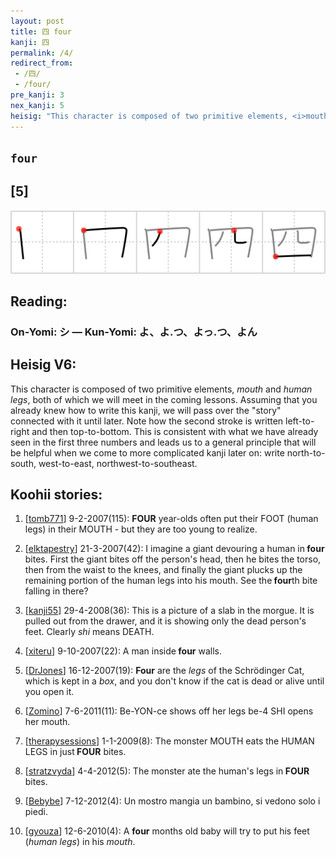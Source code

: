 ```yaml
---
layout: post
title: 四 four
kanji: 四
permalink: /4/
redirect_from:
 - /四/
 - /four/
pre_kanji: 3
nex_kanji: 5
heisig: "This character is composed of two primitive elements, <i>mouth</i> and <i>human legs</i>,  both of which we will meet in the coming lessons. Assuming that you already knew how to write this kanji, we will pass over the &quot;story&quot; connected with it until later. Note how the second stroke is written left-to-right and then top-to-bottom. This is consistent with what we have already seen in the first three numbers and leads us to a general principle that will be helpful when we come to more complicated kanji later on: write north-to-south, west-to-east, northwest-to-southeast."
---
```


## `four`

## [5]

<div class="stroke"><img src="../images/E59B9B.png" /></div>

## Reading:

### On-Yomi: シ &mdash; Kun-Yomi: よ、よ.つ、よっ.つ、よん

## Heisig V6:

This character is composed of two primitive elements, <i>mouth</i> and <i>human legs</i>,  both of which we will meet in the coming lessons. Assuming that you already knew how to write this kanji, we will pass over the &quot;story&quot; connected with it until later. Note how the second stroke is written left-to-right and then top-to-bottom. This is consistent with what we have already seen in the first three numbers and leads us to a general principle that will be helpful when we come to more complicated kanji later on: write north-to-south, west-to-east, northwest-to-southeast.

## Koohii stories:

1) [<a href="http://kanji.koohii.com/profile/tomb771">tomb771</a>] 9-2-2007(115): <strong>FOUR</strong> year-olds often put their FOOT (human legs) in their MOUTH - but they are too young to realize.

2) [<a href="http://kanji.koohii.com/profile/elktapestry">elktapestry</a>] 21-3-2007(42): I imagine a giant devouring a human in<strong> four</strong> bites. First the giant bites off the person&#039;s head, then he bites the torso, then from the waist to the knees, and finally the giant plucks up the remaining portion of the human legs into his mouth. See the<strong> four</strong>th bite falling in there?

3) [<a href="http://kanji.koohii.com/profile/kanji55">kanji55</a>] 29-4-2008(36): This is a picture of a slab in the morgue. It is pulled out from the drawer, and it is showing only the dead person&#039;s feet. Clearly <em>shi</em> means DEATH.

4) [<a href="http://kanji.koohii.com/profile/xiteru">xiteru</a>] 9-10-2007(22): A man inside<strong> four</strong> walls.

5) [<a href="http://kanji.koohii.com/profile/DrJones">DrJones</a>] 16-12-2007(19): <strong>Four</strong> are the <em>legs</em> of the Schrödinger Cat, which is kept in a <em>box</em>, and you don&#039;t know if the cat is dead or alive until you open it.

6) [<a href="http://kanji.koohii.com/profile/Zomino">Zomino</a>] 7-6-2011(11): Be-YON-ce shows off her legs be-4 SHI opens her mouth.

7) [<a href="http://kanji.koohii.com/profile/therapysessions">therapysessions</a>] 1-1-2009(8): The monster MOUTH eats the HUMAN LEGS in just<strong> FOUR</strong> bites.

8) [<a href="http://kanji.koohii.com/profile/stratzvyda">stratzvyda</a>] 4-4-2012(5): The monster ate the human&#039;s legs in<strong> FOUR</strong> bites.

9) [<a href="http://kanji.koohii.com/profile/Bebybe">Bebybe</a>] 7-12-2012(4): Un mostro mangia un bambino, si vedono solo i piedi.

10) [<a href="http://kanji.koohii.com/profile/gyouza">gyouza</a>] 12-6-2010(4): A <strong>four</strong> months old baby will try to put his feet (<em>human legs</em>) in his <em>mouth</em>.
